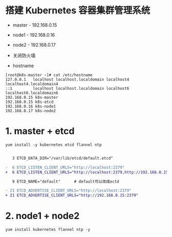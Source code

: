 # 搭建 Kubernetes 容器集群管理系统

- master - 192.168.0.15
- node1  - 192.168.0.16
- node2  - 192.168.0.17

- 关闭防火墙
- hostname
```
[root@k8s-master ~]# cat /etc/hostname 
127.0.0.1   localhost localhost.localdomain localhost4 localhost4.localdomain4
::1         localhost localhost.localdomain localhost6 localhost6.localdomain6
192.168.0.15 k8s-master
192.168.0.15 k8s-etcd
192.168.0.16 k8s-node1
192.168.0.17 k8s-node2
```



# 1. master + etcd

```
yum install -y kubernetes etcd flannel ntp
```
```diff

   3 ETCD_DATA_DIR="/var/lib/etcd/default.etcd"

-  6 ETCD_LISTEN_CLIENT_URLS="http://localhost:2379"
+  6 ETCD_LISTEN_CLIENT_URLS="http://localhost:2379,http://192.168.0.15:2379"

   9 ETCD_NAME="default"      # default可以改成ectd

- 21 ETCD_ADVERTISE_CLIENT_URLS="http://localhost:2379"
+ 21 ETCD_ADVERTISE_CLIENT_URLS="http://192.168.0.15:2379"
```
















# 2. node1 + node2
```
yum install kubernetes flannel ntp -y
```

